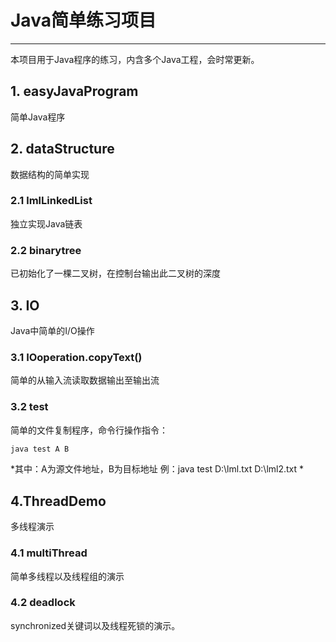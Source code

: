 # Java简单练习项目
---
本项目用于Java程序的练习，内含多个Java工程，会时常更新。

## 1. easyJavaProgram
简单Java程序

## 2. dataStructure
数据结构的简单实现
### 2.1 lmlLinkedList
独立实现Java链表
### 2.2 binarytree
已初始化了一棵二叉树，在控制台输出此二叉树的深度

## 3. IO
Java中简单的I/O操作
### 3.1 IOoperation.copyText()
简单的从输入流读取数据输出至输出流
### 3.2 test
简单的文件复制程序，命令行操作指令：
```cmd
java test A B
```
*其中：A为源文件地址，B为目标地址
例：java test D:\lml.txt D:\lml2.txt
*

## 4.ThreadDemo
多线程演示
### 4.1 multiThread
简单多线程以及线程组的演示
### 4.2 deadlock
synchronized关键词以及线程死锁的演示。
